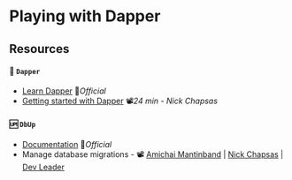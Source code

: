 # Playing with Dapper

## Resources

#### 🧰 `Dapper`

- [Learn Dapper](https://www.learndapper.com) 📓*Official*
- [Getting started with Dapper](https://youtu.be/F1ONxvjdLlc) 📽️*24 min - Nick Chapsas*

#### 🆙 `DbUp`

- [Documentation](https://dbup.github.io) 📓*Official*
- Manage database migrations - 📽️ [Amichai Mantinband](https://youtu.be/pgCJYNyayeM) | [Nick Chapsas](https://youtu.be/fdbW9eC3rN4) | [Dev Leader](https://youtu.be/FuXx-N2-zoM)